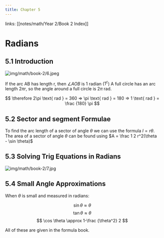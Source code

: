 ```yaml
---
title: Chapter 5
---
```

links: [[notes/math/Year 2/Book 2 Index]]
# Radians 
## 5.1 Introduction
![img/math/book-2/6.jpeg](/img/math/book-2/6.jpeg)
<!--ID: 1724603671356-->


If the arc AB has length r, then $\angle AOB$ is 1 radian ($1^c$)
A full circle has an arc length $2\pi r$, so the angle around a full circle is $2\pi$ rad.

$$
\therefore 2\pi \text{ rad } = 360 => \pi \text{ rad } = 180 => 1 \text{ rad } = \frac {180} \pi
$$

## 5.2 Sector and segment Formulae
To find the arc length of a sector of angle $\theta$ we can use the formula $l=r\theta$. The area of a sector of angle $\theta$ can be found using $A = \frac 1 2 r^2(\theta - \sin \theta)$

## 5.3 Solving Trig Equations in Radians
![img/math/book-2/7.jpg](/img/math/book-2/7.jpg)

## 5.4 Small Angle Approximations
When $\theta$ is small and measured in radians:

$$
\sin \theta \approx \theta
$$
$$
\tan \theta \approx \theta
$$
$$
\cos \theta \approx 1-\frac {\theta^2} 2
$$

All of these are given in the formula book.
